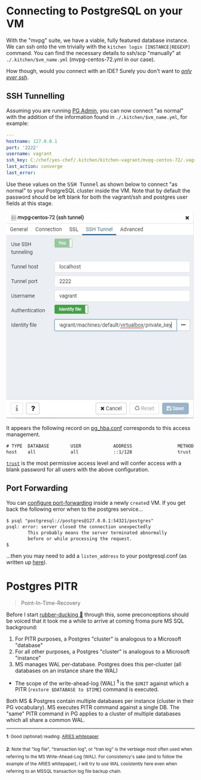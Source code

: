 
# Connecting to PostgreSQL on your VM

With the "mvpg" suite, we have a viable, fully featured database instance. We can ssh onto the vm trivially with the `kitchen login [INSTANCE|REGEXP]` command. You can find the necessary details to ssh/scp "manually" at `./.kitchen/$vm_name.yml` (mvpg-centos-72.yml in our case). 

How though, would you connect with an IDE? Surely you don't want to [_only ever ssh_](https://www.youtube.com/watch?v=zGxwbhkDjZM).

## SSH Tunnelling

Assuming you are running [PG Admin][6], you can now connect "as normal" with the addition of the information found in `./.kitchen/$vm_name.yml`, for example:

```yml
---
hostname: 127.0.0.1
port: '2222'
username: vagrant
ssh_key: C:/chef/yes-chef/.kitchen/kitchen-vagrant/mvpg-centos-72/.vagrant/machines/default/virtualbox/private_key
last_action: converge
last_error: 
```
Use these values on the <kbd>SSH Tunnel</kbd> as shown below to connect "as normal" to your PostgreSQL cluster inside the VM. Note that by default the password should be left blank for both the vagrant/ssh and postgres user fields at this stage. 

![mvpg-pgadmin-ssh-tunnel](/doc/img/mvpg-pgadmin-ssh-tunnel.jpg)

It appears the following record on [pg_hba.conf][7] corresponds to this access management. 

```ascii
# TYPE  DATABASE        USER            ADDRESS                 METHOD
host    all             all             ::1/128                 trust
```

[`trust`][8] is the most permissive access level and will confer access with a blank password for all users with the above configuration.  

## Port Forwarding

You can [configure port-forwarding](https://stackoverflow.com/a/38677478/4709762) inside a newly `create`d VM. If you get back the following error when to the postgres service...

```
$ psql "postgresql://postgres@127.0.0.1:54321/postgres"
psql: error: server closed the connection unexpectedly
        This probably means the server terminated abnormally
        before or while processing the request.
$
```
...then you may need to add a `listen_address` to your postgresql.conf (as written up [here](https://dba.stackexchange.com/a/282540/68127)).

# Postgres PITR

> Point-In-Time-Recovery

Before I start [rubber-ducking :duck:][9] through this, some preconceptions should be voiced that it took me a while to arrive at coming froma pure MS SQL background:

1. For PITR purposes, a Postgres "cluster" is analogous to a Microsoft "database"
2. For all other purposes, a Postgres "cluster" is analogous to a Microsoft "instance"
3. MS manages WAL per-database. Postgres does this per-cluster (all databases on an instance share the WAL)
  * The scope of the write-ahead-log (WAL) <sup>**1**</sup> is the `$UNIT` against which a PITR (`restore $DATABASE to $TIME`) command is executed. 

Both MS & Postgres contain multiple databases per instance (cluster in their PG vocabulary). MS executes PITR command against a single DB. The "same" PITR command in PG applies to a cluster of multiple databases which all share a common WAL. 

----

<sup>**1**: Good (optional) reading: [ARIES whitepaper][9]</sup>

<sup>**2**: Note that "log file", "transaction log", or "tran log" is the verbiage most often used when referring to the MS Write-Ahead-Log (WAL). For consistency's sake (and to follow the example of the ARIES whitepaper), I will try to use WAL cosistently here even when referring to an MSSQL transaction log file backup chain.</sup>

[6]: https://www.pgadmin.org/
[7]: https://www.postgresql.org/docs/current/auth-pg-hba-conf.html
[8]: https://www.postgresql.org/docs/current/auth-trust.html
[9]: https://en.wikipedia.org/wiki/Rubber_duck_debugging
[10]: https://people.eecs.berkeley.edu/~brewer/cs262/Aries.pdf

